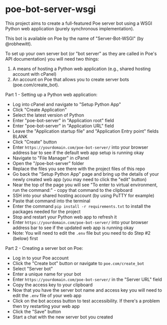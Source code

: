# poe-bot-server-wsgi
This project aims to create a full-featured Poe server bot using a WSGI Python web application (purely synchronous implementation).

This bot is available on Poe by the name of "Server-Bot-WSGI" (by @robhewitt).

To set up your own server bot (or "bot server" as they are called in Poe's API documentation) you will need two things:

1. A means of hosting a Python web application (e.g., shared hosting account with cPanel)
2. An account on Poe that allows you to create server bots (poe.com/create_bot).

Part 1 - Setting up a Python web application:
   - Log into cPanel and navigate to "Setup Python App"
   - Click "Create Application"
   - Select the latest version of Python
   - Enter "poe-bot-server" in "Application root" field
   - Enter "poe-bot-server" in "Application URL" field
   - Leave the "Application startup file" and "Application Entry point" fields BLANK
   - Click "Create" button
   - Enter `https://yourdomain.com/poe-bot-server/` into your browser address bar to see if the default web app setup is running okay
   - Navigate to "File Manager" in cPanel
   - Open the "/poe-bot-server" folder
   - Replace the files you see there with the project files of this repo
   - Go back the "Setup Python App" page and bring up the details of your newly created web app (you may need to click the "edit" button)
   - Near the top of the page you will see "To enter to virtual environment, run the command:" - copy that command to the clipboard
   - SSH into your shared hosting account (by using PuTTY for example)
   - Paste that command into the terminal
   - Enter the command `pip install -r requirements.txt` to install the packages needed for the project
   - Stop and restart your Python web app to refresh it
   - Enter `https://yourdomain.com/poe-bot-server/` into your browser address bar to see if the updated web app is running okay
   - Note: You will need to edit the `.env` file but you need to do Step #2 (below) first


Part 2 - Creating a server bot on Poe:
- Log in to your Poe account
- Click the "Create bot" button or navigate to `poe.com/create_bot`
- Select "Server bot"
- Enter a unique name for your bot
- Enter `https://yourdomain.com/poe-bot-server/` in the "Server URL" field
- Copy the access key to your clipboard
- Now that you have the server bot name and access key you will need to edit the `.env` file of your web app
- Click on the bot access button to test accessibility. If there's a problem then try restarting your web app
- Click the "Save" button
- Start a chat with the new server bot you created
